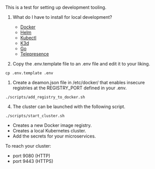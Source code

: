 This is a test for setting up development tooling. 

1. What do I have to install for local development?
   - [Docker](https://www.docker.com/)
   - [Helm](https://helm.sh/docs/intro/quickstart/)
   - [Kubectl](https://kubernetes.io/docs/tasks/tools/)
   - [K3d](https://k3d.io/#installation)
   - [Go](https://golang.org/)
   - [Telepresence](https://www.telepresence.io/)

2. Copy the .env.template file to an .env file and edit it to your liking.
```
cp .env.template .env
```

1. Create a deamon.json file in /etc/docker/ that enables insecure registries at the REGISTRY_PORT defined in your .env.
```
./scripts/add_registry_to_docker.sh
```

4. The cluster can be launched with the following script.
```
./scripts/start_cluster.sh
```

- Creates a new Docker image registry.
- Creates a local Kubernetes cluster.
- Add the secrets for your microservices.

To reach your cluster:
 - port 9080 (HTTP)
 - port 9443 (HTTPS)